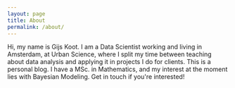 ```yaml
---
layout: page
title: About
permalink: /about/
---
```


Hi, my name is Gijs Koot. I am a Data Scientist working and living in Amsterdam, at Urban Science, where I split my time between teaching about data analysis and applying it in projects I do for clients. This is a personal blog. I have a MSc. in Mathematics, and my interest at the moment lies with Bayesian Modeling. Get in touch if you're interested! 
